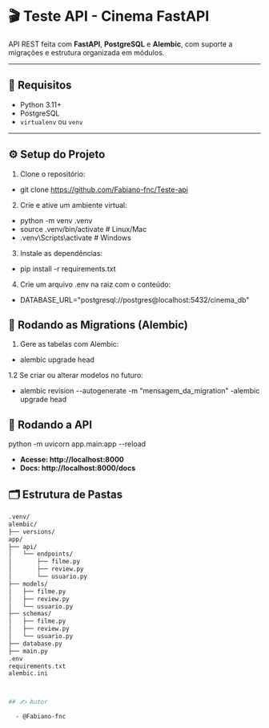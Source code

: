 # 🎬 Teste API - Cinema FastAPI

API REST feita com **FastAPI**, **PostgreSQL** e **Alembic**, com suporte a migrações e estrutura organizada em módulos.

---

## 🚀 Requisitos

- Python 3.11+
- PostgreSQL
- `virtualenv` ou `venv`

---

## ⚙️ Setup do Projeto

1. Clone o repositório:

  - git clone https://github.com/Fabiano-fnc/Teste-api

2. Crie e ative um ambiente virtual:

  - python -m venv .venv
  - source .venv/bin/activate  # Linux/Mac
  - .venv\Scripts\activate     # Windows

3. Instale as dependências:

  - pip install -r requirements.txt

4. Crie um arquivo .env na raiz com o conteúdo:

  - DATABASE_URL="postgresql://postgres@localhost:5432/cinema_db"



## 🧬 Rodando as Migrations (Alembic)

1. Gere as tabelas com Alembic:

  - alembic upgrade head

 1.2 Se criar ou alterar modelos no futuro:

  - alembic revision --autogenerate -m "mensagem_da_migration"
  -alembic upgrade head

## 🧪 Rodando a API

  python -m uvicorn app.main:app --reload

  - **Acesse: http://localhost:8000**
  - **Docs: http://localhost:8000/docs**


## 🗂 Estrutura de Pastas

```bash
.venv/
alembic/
├── versions/
app/
├── api/
│   └── endpoints/
│       ├── filme.py
│       ├── review.py
│       └── usuario.py
├── models/
│   ├── filme.py
│   ├── review.py
│   └── usuario.py
├── schemas/
│   ├── filme.py
│   ├── review.py
│   └── usuario.py
├── database.py
├── main.py
.env
requirements.txt
alembic.ini



## ✍️ Autor

  - @Fabiano-fnc














